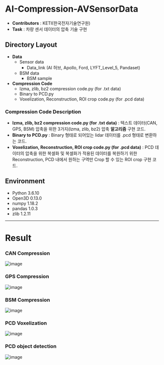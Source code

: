 # AI-Compression-AVSensorData

- **Contributors** : KETI(한국전자기술연구원)
- **Task** : 차량 센서 데이터의 압축 기술 구현



## Directory Layout

- **Data**
  - Sensor data
    - Data_link (AI 허브, Apollo, Ford, LYFT_Level_5, Pandaset)
  - BSM data
    - BSM sample
- **Compression Code**
  - lzma, zlib, bz2 compression code.py (for .txt data)
  - Binary to PCD.py
  - Voxelization, Reconstruction, ROI crop code.py (for .pcd data)




### Compression Code Description

- **lzma, zlib, bz2 compression code.py (for .txt data)** : 텍스트 데이터(CAN, GPS, BSM) 압축을 위한 3가지(lzma, zlib, bz2) 압축 **알고리즘** 구현 코드.
- **Binary to PCD.py** : Binary 형태로 되어있는 lidar 데이터를 .pcd 형태로 변환하는 코드.
- **Voxelization, Reconstruction, ROI crop code.py (for .pcd data)** : PCD 데이터의 압축을 위한 복셀화 및 복셀화가 적용된 데이터를 복원하기 위한 Reconstruction, PCD 내에서 원하는 구역만 Crop 할 수 있는 ROI crop 구현 코드.


## Environment

- Python 3.6.10
- Open3D 0.13.0
- numpy 1.18.2
- pandas 1.0.3
- zlib 1.2.11


---


# Result

### CAN Compression
![image](https://user-images.githubusercontent.com/57205953/146713387-fae02409-7890-49b6-befe-bf382b5719b8.png)

### GPS Compression
![image](https://user-images.githubusercontent.com/57205953/146713493-b6e7e00c-5a0b-40a8-b904-544dd17e62e6.png)

### BSM Compression
![image](https://user-images.githubusercontent.com/57205953/146713543-e0c2be31-3027-459a-81cc-47a1def02659.png)

### PCD Voxelization
![image](https://user-images.githubusercontent.com/57205953/146713609-0e9748a0-7d0d-41b6-ad85-f70607323a58.png)

### PCD object detection
![image](https://user-images.githubusercontent.com/57205953/146713674-52c747f2-dac7-4b24-9a75-c20aba954161.png)
